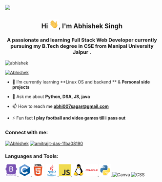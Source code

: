 ![](https://raw.githubusercontent.com/halfrost/halfrost/master/icons/header_.png)
<h2 align="center">Hi <img src="https://raw.githubusercontent.com/ABSphreak/ABSphreak/master/gifs/Hi.gif" width="30px">, I'm Abhishek Singh</h2>
<h3 align="center">A passionate and learning Full Stack Web Developer  currently pursuing my B.Tech degree in CSE from Manipal University Jaipur .</h3>

<p align="left"> <img src="https://komarev.com/ghpvc/?username=Abhishek17-10&label=Profile%20views&color=0e75b6&style=flat" alt="abhishek" /> </p>

<p align="left"> <a href="https://github.com/ryo-ma/github-profile-trophy"><img src="https://github-profile-trophy.vercel.app/?username=Abhishek17-10&theme=dracula" alt="Abhishek" /></a> </p>

- 🌱 I’m currently learning **Linux OS and backend ** & **Personal side projects**

- 💬 Ask me about **Python, DSA, JS, java**

- 📫 How to reach me **abhi007sagar@gmail.com**

- ⚡ Fun fact **I play football and video games till i pass out**

<h3 align="left">Connect with me:</h3>
<p align="left">
<a href="https://www.instagram.com/17_slim_shady_/" target="blank"><img align="center" src="https://cdn-icons-png.flaticon.com/512/1384/1384031.png" alt="Abhishek" height="30" width="40" /></a>
<a href="https://www.linkedin.com/in/abhishek-singh-9aba98209/" target="blank"><img align="center" src="https://raw.githubusercontent.com/rahuldkjain/github-profile-readme-generator/master/src/images/icons/Social/linked-in-alt.svg" alt="amitrajit-das-11ba08190" height="30" width="40" /></a>
</p>

<h3 align="left">Languages and Tools:</h3>
<a href="https://getbootstrap.com" target="_blank"> <img src="https://raw.githubusercontent.com/devicons/devicon/master/icons/bootstrap/bootstrap-plain-wordmark.svg" alt="bootstrap" width="40" height="40"/> </a> <a href="https://www.cprogramming.com/" target="_blank"> <img src="https://raw.githubusercontent.com/devicons/devicon/master/icons/c/c-original.svg" alt="c" width="40" height="40"/> </a>   <img src="https://raw.githubusercontent.com/devicons/devicon/master/icons/html5/html5-original-wordmark.svg" alt="html5" width="40" height="40"/> </a> <a href="https://www.java.com" target="_blank"> <img src="https://raw.githubusercontent.com/devicons/devicon/master/icons/java/java-original.svg" alt="java" width="40" height="40"/> </a> <a href="https://developer.mozilla.org/en-US/docs/Web/JavaScript" target="_blank"> <img src="https://raw.githubusercontent.com/devicons/devicon/master/icons/javascript/javascript-original.svg" alt="javascript" width="40" height="40"/> </a> <img src="https://raw.githubusercontent.com/devicons/devicon/master/icons/linux/linux-original.svg" alt="linux" width="40" height="40"/> </a> <a href="https://www.mathworks.com/" target="_blank">    <a href="https://www.oracle.com/" target="_blank"> <img src="https://raw.githubusercontent.com/devicons/devicon/master/icons/oracle/oracle-original.svg" alt="oracle" width="40" height="40"/> </a>  <a href="https://www.python.org" target="_blank"> <img src="https://raw.githubusercontent.com/devicons/devicon/master/icons/python/python-original.svg" alt="python" width="40" height="40"/>
  </a> 
  <img src="https://cdn.jsdelivr.net/gh/devicons/devicon/icons/canva/canva-original.svg"  alt="Canva" width="40" height="40" />
  <img src="https://cdn.jsdelivr.net/gh/devicons/devicon/icons/css3/css3-original.svg" alt="CSS" width="40" height="40" />
</p>

